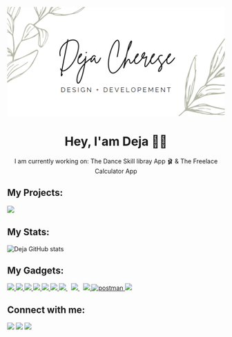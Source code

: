 
![Banner Image](https://raw.githubusercontent.com/digitaldeja0/digitaldeja0/main/github-banner.png)

<h1 align="center"> Hey, I'am Deja 👋🏽 </h1>


<p align="center">I am currently working on: The Dance Skill libray App 🩰 & The Freelace Calculator App </p>


## My Projects:
<p align="left">

<a href = "https://portfolio.dejacherese.com/"><img src="https://user-images.githubusercontent.com/90660363/164602394-02d9d319-6ef8-4e81-80c1-9909c285edbd.png"/></a>

</p>

## My Stats:
 ![Deja GitHub stats](https://github-readme-stats.vercel.app/api?username=digitaldeja0&show_icons=true)

## My Gadgets:

<p align="left"> 
    <a href="https://reactjs.org/" target="_blank"> <img src="https://img.icons8.com/color/react-native.png"/> </a>
    <a href="https://developer.mozilla.org/en-US/docs/Web/JavaScript" target="_blank"> <img src="https://img.icons8.com/color/javascript.png"/> </a> 
    <a href="https://www.w3.org/html/" target="_blank"> <img src="https://img.icons8.com/color/html-5.png"/> </a> 
    <a href="https://www.w3schools.com/css/" target="_blank"> <img src="https://img.icons8.com/color/css3.png"/> </a> 
    <a href="https://getbootstrap.com" target="_blank"> <img src="https://img.icons8.com/color/bootstrap.png"/> </a> 
    <a href="https://www.python.org" target="_blank"> <img src="https://img.icons8.com/color/python.png"/> </a> 
    <a style="padding-right:8px;" href="https://nodejs.org" target="_blank"> <img src="https://img.icons8.com/color/nodejs.png"/> </a> 
    <a style="padding-right:8px;" href="https://www.mysql.com/" target="_blank"> <img src="https://img.icons8.com/mysql-logo.png"/> </a>
    <a href="https://firebase.google.com/" target="_blank"> <img src="https://img.icons8.com/color/firebase.png"/> </a> 
    <a href="https://postman.com" target="_blank"> <img src="https://www.vectorlogo.zone/logos/getpostman/getpostman-icon.svg" alt="postman" width="45" height="45"/> </a>   
    <a href="https://redux.js.org" target="_blank"> <img src="https://img.icons8.com/color/redux.png"/> </a>
</p>

## Connect with me:
<p align="left">
<a href = "https://www.linkedin.com/in/dejacherese/"><img src="https://img.icons8.com/color/linkedin.png"/></a>
<a href = "https://twitter.com/DejaCherese"><img src="https://img.icons8.com/color/twitter.png"/></a>
<a href = "https://youtube.com/@lowpolyprincess"><img src="https://img.icons8.com/color/youtube-play.png"/></a>
</p>





